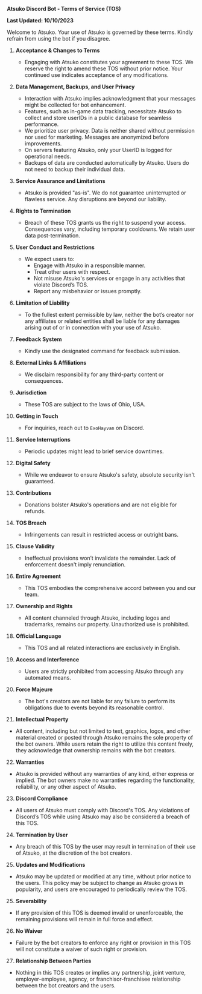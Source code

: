 **Atsuko Discord Bot - Terms of Service (TOS)**

**Last Updated: 10/10/2023**

Welcome to Atsuko. Your use of Atsuko is governed by these terms. Kindly refrain from using the bot if you disagree.

1. **Acceptance & Changes to Terms**
   - Engaging with Atsuko constitutes your agreement to these TOS. We reserve the right to amend these TOS without prior notice. Your continued use indicates acceptance of any modifications.

2. **Data Management, Backups, and User Privacy**
   - Interaction with Atsuko implies acknowledgment that your messages might be collected for bot enhancement.
   - Features, such as in-game data tracking, necessitate Atsuko to collect and store userIDs in a public database for seamless performance.
   - We prioritize user privacy. Data is neither shared without permission nor used for marketing. Messages are anonymized before improvements.
   - On servers featuring Atsuko, only your UserID is logged for operational needs.
   - Backups of data are conducted automatically by Atsuko. Users do not need to backup their individual data.

3. **Service Assurance and Limitations**
   - Atsuko is provided "as-is". We do not guarantee uninterrupted or flawless service. Any disruptions are beyond our liability.

4. **Rights to Termination**
   - Breach of these TOS grants us the right to suspend your access. Consequences vary, including temporary cooldowns. We retain user data post-termination.

5. **User Conduct and Restrictions**
   - We expect users to:
     * Engage with Atsuko in a responsible manner.
     * Treat other users with respect.
     * Not misuse Atsuko's services or engage in any activities that violate Discord’s TOS.
     * Report any misbehavior or issues promptly.

6. **Limitation of Liability**
   - To the fullest extent permissible by law, neither the bot’s creator nor any affiliates or related entities shall be liable for any damages arising out of or in connection with your use of Atsuko.

7. **Feedback System**
   - Kindly use the designated command for feedback submission.

8. **External Links & Affiliations**
   - We disclaim responsibility for any third-party content or consequences.

9. **Jurisdiction**
   - These TOS are subject to the laws of Ohio, USA.

10. **Getting in Touch**
      - For inquiries, reach out to `ExoHayvan` on Discord.

11. **Service Interruptions**
      - Periodic updates might lead to brief service downtimes.

12. **Digital Safety**
      - While we endeavor to ensure Atsuko's safety, absolute security isn't guaranteed.

13. **Contributions**
      - Donations bolster Atsuko's operations and are not eligible for refunds.

14. **TOS Breach**
      - Infringements can result in restricted access or outright bans.

15. **Clause Validity**
      - Ineffectual provisions won’t invalidate the remainder. Lack of enforcement doesn't imply renunciation.

16. **Entire Agreement**
      - This TOS embodies the comprehensive accord between you and our team.

17. **Ownership and Rights**
      - All content channeled through Atsuko, including logos and trademarks, remains our property. Unauthorized use is prohibited.

18. **Official Language**
      - This TOS and all related interactions are exclusively in English.

19. **Access and Interference**
      - Users are strictly prohibited from accessing Atsuko through any automated means.

20. **Force Majeure**
      - The bot's creators are not liable for any failure to perform its obligations due to events beyond its reasonable control.

21. **Intellectual Property** 
- All content, including but not limited to text, graphics, logos, and other material created or posted through Atsuko remains the sole property of the bot owners. While users retain the right to utilize this content freely, they acknowledge that ownership remains with the bot creators.

22. **Warranties** 
- Atsuko is provided without any warranties of any kind, either express or implied. The bot owners make no warranties regarding the functionality, reliability, or any other aspect of Atsuko.

23. **Discord Compliance** 
- All users of Atsuko must comply with Discord's TOS. Any violations of Discord’s TOS while using Atsuko may also be considered a breach of this TOS.

24. **Termination by User** 
- Any breach of this TOS by the user may result in termination of their use of Atsuko, at the discretion of the bot creators.

25. **Updates and Modifications** 
- Atsuko may be updated or modified at any time, without prior notice to the users. This policy may be subject to change as Atsuko grows in popularity, and users are encouraged to periodically review the TOS.

25. **Severability** 
- If any provision of this TOS is deemed invalid or unenforceable, the remaining provisions will remain in full force and effect.

26. **No Waiver** 
- Failure by the bot creators to enforce any right or provision in this TOS will not constitute a waiver of such right or provision.

27. **Relationship Between Parties** 
- Nothing in this TOS creates or implies any partnership, joint venture, employer-employee, agency, or franchisor-franchisee relationship between the bot creators and the users.

